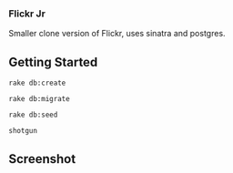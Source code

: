 
### Flickr Jr

Smaller clone version of Flickr, uses sinatra and postgres.

## Getting Started

`rake db:create`

`rake db:migrate`

`rake db:seed`

`shotgun`

## Screenshot



